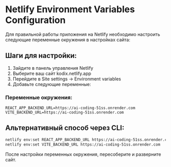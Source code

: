 # Netlify Environment Variables Configuration

Для правильной работы приложения на Netlify необходимо настроить следующие переменные окружения в настройках сайта:

## Шаги для настройки:

1. Зайдите в панель управления Netlify
2. Выберите ваш сайт kodix.netlify.app
3. Перейдите в Site settings -> Environment variables
4. Добавьте следующие переменные:

### Переменные окружения:

```
REACT_APP_BACKEND_URL=https://ai-coding-51ss.onrender.com
VITE_BACKEND_URL=https://ai-coding-51ss.onrender.com
```

## Альтернативный способ через CLI:

```bash
netlify env:set REACT_APP_BACKEND_URL https://ai-coding-51ss.onrender.com
netlify env:set VITE_BACKEND_URL https://ai-coding-51ss.onrender.com
```

После настройки переменных окружения, пересоберите и разверните сайт.